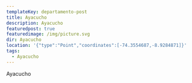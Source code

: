 ```yaml
---
templateKey: departamento-post
title: Ayacucho
description: Ayacucho
featuredpost: true
featuredimage: /img/picture.svg
dir: Ayacucho
location: '{"type":"Point","coordinates":[-74.3554687,-8.9284871]}'
tags:
  - Ayacucho
---
```

Ayacucho
